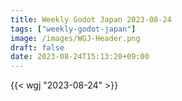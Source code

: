 ```yaml
---
title: Weekly Godot Japan 2023-08-24
tags: ["weekly-godot-japan"]
image: /images/WGJ-Header.png
draft: false
date: 2023-08-24T15:13:20+09:00
---
```


{{< wgj "2023-08-24" >}}
